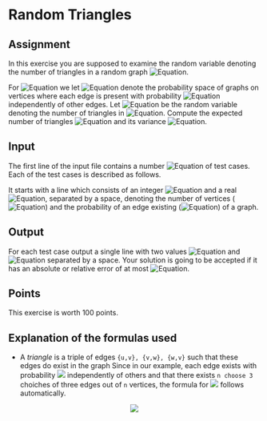 # Random Triangles
## Assignment
In this exercise you are supposed to examine the random variable denoting the number of triangles in a random graph ![Equation](https://math.vercel.app?from=G%20%5Csim%20G_%7Bn%2Cp%7D).

For ![Equation](https://math.vercel.app?from=n%5Cin%20%5Cmathbb%20N%2C%20p%20%5Cin%20%5B0%2C1%5D) we let ![Equation](https://math.vercel.app?from=G_%7Bn%2Cp%7D) denote the probability space of graphs on  vertices where each edge is present with probability ![Equation](https://math.vercel.app?from=p) independently of other edges. Let  ![Equation](https://math.vercel.app?from=X) be the random variable denoting the number of triangles in ![Equation](https://math.vercel.app?from=G%20%5Csim%20G_%7Bn%2Cp%7D). Compute the expected number of triangles ![Equation](https://math.vercel.app?from=%5Cmathbb%20E%5BX%5D) and its variance ![Equation](https://math.vercel.app?from=%5Ctext%20%7BVar%7D%28X%29).

## Input
The first line of the input file contains a number ![Equation](https://math.vercel.app?from=t\leq30) of test cases. Each of the  test cases is described as follows.

It starts with a line which consists of an integer ![Equation](https://math.vercel.app?from=n) and a real ![Equation](https://math.vercel.app?from=p), separated by a space, denoting the number of vertices (![Equation](https://math.vercel.app?from=1\leq%20n\leq1000)) and the probability of an edge existing (![Equation](https://math.vercel.app?from=p\in[0,1])) of a graph.

## Output
For each test case output a single line with two values ![Equation](https://math.vercel.app?from=%5Cmathbb%20E%5BX%5D) and ![Equation](https://math.vercel.app?from=%5Ctext%20%7BVar%7D%28X%29) separated by a space. Your solution is going to be accepted if it has an absolute or relative error of at most ![Equation](https://math.vercel.app?from=10%5E%7B-5%7D).

## Points
This exercise is worth 100 points.

## Explanation of the formulas used

* A _triangle_ is a triple of edges `{u,v}, {v,w}, {w,v}` such that these edges do exist in the graph
Since in our example, each edge exists with probability <img src="https://math.vercel.app?from=p" /> independently of others and that there exists `n choose 3` choiches of three edges out of `n` vertices, the formula for <img src="https://math.vercel.app?from=E(X)" /> follows automatically.

<p align="center">
<img src="https://math.vercel.app?from=%5Cmathbb%20E%5BX%5D%20%3D%20%5Cbinom%7Bn%7D%7B3%7Dp%5E3" />
</p>
